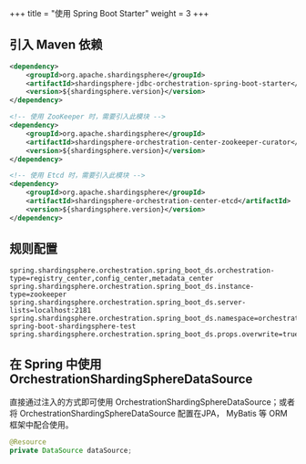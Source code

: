 +++
title = "使用 Spring Boot Starter"
weight = 3
+++

## 引入 Maven 依赖

```xml
<dependency>
    <groupId>org.apache.shardingsphere</groupId>
    <artifactId>shardingsphere-jdbc-orchestration-spring-boot-starter</artifactId>
    <version>${shardingsphere.version}</version>
</dependency>

<!-- 使用 ZooKeeper 时，需要引入此模块 -->
<dependency>
    <groupId>org.apache.shardingsphere</groupId>
    <artifactId>shardingsphere-orchestration-center-zookeeper-curator</artifactId>
    <version>${shardingsphere.version}</version>
</dependency>

<!-- 使用 Etcd 时，需要引入此模块 -->
<dependency>
    <groupId>org.apache.shardingsphere</groupId>
    <artifactId>shardingsphere-orchestration-center-etcd</artifactId>
    <version>${shardingsphere.version}</version>
</dependency>
```

## 规则配置

```properties
spring.shardingsphere.orchestration.spring_boot_ds.orchestration-type=registry_center,config_center,metadata_center
spring.shardingsphere.orchestration.spring_boot_ds.instance-type=zookeeper
spring.shardingsphere.orchestration.spring_boot_ds.server-lists=localhost:2181
spring.shardingsphere.orchestration.spring_boot_ds.namespace=orchestration-spring-boot-shardingsphere-test
spring.shardingsphere.orchestration.spring_boot_ds.props.overwrite=true
```

## 在 Spring 中使用 OrchestrationShardingSphereDataSource

直接通过注入的方式即可使用 OrchestrationShardingSphereDataSource；或者将 OrchestrationShardingSphereDataSource 配置在JPA， MyBatis 等 ORM 框架中配合使用。

```java
@Resource
private DataSource dataSource;
```
